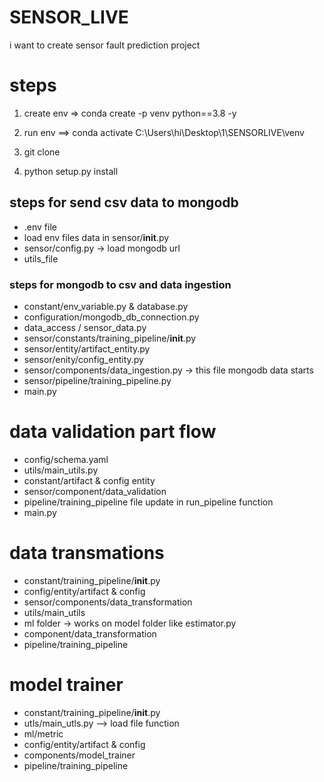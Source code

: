 # SENSOR_LIVE
i want to create sensor fault prediction project

# steps
1. create env => conda create -p venv python==3.8 -y

2. run env ==> conda activate C:\Users\hi\Desktop\1\SENSORLIVE\venv

3. git clone

4. python setup.py install


## steps for send csv data to mongodb
- .env file
- load env files data in sensor/__init__.py
- sensor/config.py  -> load mongodb url
- utils_file

### steps for  mongodb to csv and data ingestion

- constant/env_variable.py & database.py
- configuration/mongodb_db_connection.py
- data_access / sensor_data.py
- sensor/constants/training_pipeline/__init__.py
- sensor/entity/artifact_entity.py
- sensor/enity/config_entity.py
- sensor/components/data_ingestion.py  -> this file mongodb data starts
- sensor/pipeline/training_pipeline.py
- main.py


# data validation part flow

- config/schema.yaml
- utils/main_utils.py
- constant/artifact & config entity
- sensor/component/data_validation
- pipeline/training_pipeline file update in run_pipeline function
- main.py

# data transmations
- constant/training_pipeline/__init__.py
- config/entity/artifact & config
- sensor/components/data_transformation
- utils/main_utils
- ml folder -> works on model folder like estimator.py
- component/data_transformation
- pipeline/training_pipeline


# model trainer
- constant/training_pipeline/__init__.py
- utls/main_utls.py --> load file function
- ml/metric
- config/entity/artifact & config
- components/model_trainer
- pipeline/training_pipeline
